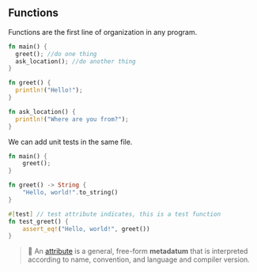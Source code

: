 Functions
---

Functions are the first line of organization in any program.

```rust
fn main() {
  greet(); //do one thing
  ask_location(); //do another thing
}

fn greet() {
  println!("Hello!");
}

fn ask_location() {
  println!("Where are you from?");
}
```

We can add unit tests in the same file.

```rust
fn main() {
    greet();
}

fn greet() -> String {
    "Hello, world!".to_string()
}

#[test] // test attribute indicates, this is a test function
fn test_greet() {
    assert_eq!("Hello, world!", greet())
}
```

> 💭 An [attribute](https://doc.rust-lang.org/reference/attributes.html) is a general, free-form **metadatum** that is interpreted according to name, convention, and language and compiler version.